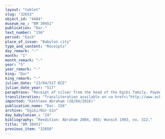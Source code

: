 ```yaml
---
layout: "tablet"
slug: "32653"
object_id: "4404"
museum_no_: "BM 30451"
publication: "Dar."
text_number: "156"
period: "Each"
place_of_issue: "Babylon city"
type_and_content: "Receipts"
day_remark: "-"
month: "I"
month_remark: "-"
year: "5"
year_remark: "-"
king: "Dar"
king_remark: "-"
julian_date: "22/04/517 BCE"
julian_date_year: "517"
paraphrase: "Receipt of silver from the head of the Egibi family. Payment for <em>rikis qabli</em>.<br /> <strong>A</strong>, by order of (<em>ina qibi</em>) <strong>C</strong>, receives payment (<em>mahāru</em>) from <strong>B</strong> for his <em>rikis qabli</em> duty. The amount, 1/3 mina and 5 shekels of medium quality silver, of which 1/8 is alloy, is paid for serving in the King&#39;s army (<em>ana alāki ana pāni &scaron;arri</em>), which means that <strong>A</strong> will serve instead of <strong>B</strong>. The sum is in addition to (<em>elat</em>) the previously paid 3 minas of medium quality silver, of which 1/8 is alloy. Names of 3 witnesses and the scribe.<br /> <br /> <strong>A</strong>=Bēl-iddin/Itti-Marduk-balāṭu//Ah-bani;&nbsp;<strong>B</strong>=Marduk-nāṣir-apli/Itti-Marduk-balāṭu//Egibi;&nbsp;<strong>C</strong>=Mura&scaron;&ucirc;/Marduk-&scaron;umu-iddin//Ilu-tillatī"
transliteration: "Transliteration available on <a href=\"http://www.achemenet.com/fr/item/?/3349245==Strassmaier --Inschriften von Darius&l=a&c=1&t=1.4/2/96/1/1655653\" target=\"_blank\">Achemenet</a>"
imported: "Kathleen Abraham (18/04/2016)"
publication_name: "Dar. 156"
archive: "Egibi/Nūr-Sîn"
day_babylonian_: "24"
bibliography: "Reedition: Abraham 2004, 093; Wunsch 1993, no. 322."
title: "BM 30451"
previous_item: "32656"
---
```


